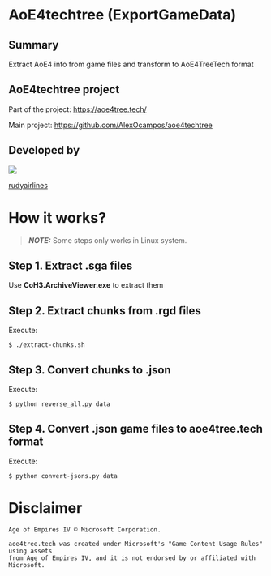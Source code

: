 # AoE4techtree (ExportGameData)

## Summary

Extract AoE4 info from game files and transform to AoE4TreeTech format

## AoE4techtree project

Part of the project: https://aoe4tree.tech/

Main project:
https://github.com/AlexOcampos/aoe4techtree

## Developed by

<p>
  <a href="https://github.com/AlexOcampos">
    <img src="https://avatars.githubusercontent.com/u/683718?s=48" />
    <p>rudyairlines</p>
  </a>
</p>

# How it works?

> **_NOTE:_** Some steps only works in Linux system.

## Step 1. Extract .sga files

Use **CoH3.ArchiveViewer.exe** to extract them

## Step 2. Extract chunks from .rgd files

Execute:

`$ ./extract-chunks.sh`

## Step 3. Convert chunks to .json

Execute:

`$ python reverse_all.py data`

## Step 4. Convert .json game files to aoe4tree.tech format

Execute:

`$ python convert-jsons.py data`

# Disclaimer

    Age of Empires IV © Microsoft Corporation.

    aoe4tree.tech was created under Microsoft's "Game Content Usage Rules" using assets
    from Age of Empires IV, and it is not endorsed by or affiliated with Microsoft.
